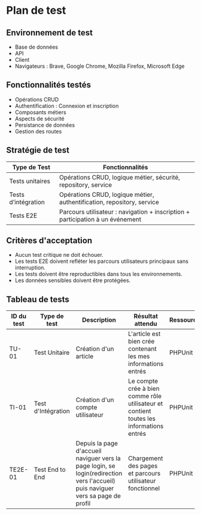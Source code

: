 # Plan de test

## Environnement de test

- Base de données
- API
- Client
- Navigateurs : Brave, Google Chrome, Mozilla Firefox, Microsoft Edge

## Fonctionnalités testés

- Opérations CRUD
- Authentification : Connexion et inscription
- Composants métiers
- Aspects de sécurité
- Persistance de données
- Gestion des routes

## Stratégie de test

| Type de Test        | Fonctionnalités                                                                |
| ------------------- | ------------------------------------------------------------------------------ |
| Tests unitaires     | Opérations CRUD, logique métier, sécurité, repository, service                 |
| Tests d’intégration | Opérations CRUD, logique métier, authentification, repository, service         |
| Tests E2E           | Parcours utilisateur : navigation + inscription + participation à un événement |

## Critères d'acceptation

- Aucun test critique ne doit échouer.
- Les tests E2E doivent refléter les parcours utilisateurs principaux sans interruption.
- Les tests doivent être reproductibles dans tous les environnements.
- Les données sensibles doivent être protégées.

## Tableau de tests

| ID du test | Type de test       | Description                                                                                                                     | Résultat attendu                                                                        | Ressources | Priorité |
| ---------- | ------------------ | ------------------------------------------------------------------------------------------------------------------------------- | --------------------------------------------------------------------------------------- | ---------- | -------- |
| TU-01      | Test Unitaire      | Création d'un article                                                                                                           | L'article est bien crée contenant les mes informations entrés                           | PHPUnit    | Moyenne  |
| TI-01      | Test d'Intégration | Création d'un compte utilisateur                                                                                                | Le compte crée à bien comme rôle utilisateur et contient toutes les informations entrés | PHPUnit    | Élevé    |
| TE2E-01    | Test End to End    | Depuis la page d'accueil naviguer vers la page login, se login(redirection vers l'accueil) puis naviguer vers sa page de profil | Chargement des pages et parcours utilisateur fonctionnel                                | PHPUnit    | Élevé    |

